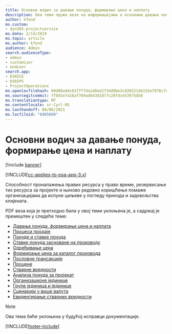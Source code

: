 ```yaml
---
title: Основни водич за давање понуда, формирање цена и наплату
description: Ова тема пружа везе ка информацијама о основама давања понуда, формирања цена и наплате у апликацији Project Service Automation.
author: kfend
ms.custom:
- dyn365-projectservice
ms.date: 2/14/2019
ms.topic: article
ms.author: kfend
audience: Admin
search.audienceType:
- admin
- customizer
- enduser
search.app:
- D365CE
- D365PS
- ProjectOperations
ms.openlocfilehash: 69d80a4dc6377f7da1d0ad273dd9be3c8265214b152e7976c7d0c73e46a7dbd1
ms.sourcegitcommit: 7f8d1e7a16af769adb43d1877c28fdce53975db8
ms.translationtype: MT
ms.contentlocale: sr-Cyrl-RS
ms.lasthandoff: 08/06/2021
ms.locfileid: "6985609"
---
```

# <a name="basic-guide-to-quoting-pricing-and-billing"></a>Основни водич за давање понуда, формирање цена и наплату

[!include [banner](../../includes/psa-now-project-operations.md)]

[!INCLUDE[cc-applies-to-psa-app-3.x](../../includes/cc-applies-to-psa-app-3x.md)]

Способност проналажења правих ресурса у право време, резервисање тих ресурса за пројекте и њихово редовно коришћење помаже организацијама да испуне циљеве у погледу прихода и задовољства клијената. 

PDF веза која је претходно била у овој теми уклоњена је, а садржај је премештен у следеће теме:

- [Давање понуда, формирање цена и наплата](../quote-bill-price.md)
- [Процеси продаје](../basic-sales-process.md)
- [Понуде и ставке понуда](../basic-quote-lines.md)
- [Ставке понуда засноване на производу](../product-based-quote-lines.md)
- [Одређивање цена](../basic-pricing.md)
- [Формирање цена за каталог производа](../product-catalog-pricing.md)
- [Пословне трансакције](../basic-business-transactions.md)
- [Процене](../estimates.md)
- [Стварне вредности](../actuals.md)
- [Анализа понуда за пројекат](../basic-analyzing-quotes.md)
- [Организационе јединице](../advanced-organizational.md)
- [Групе јединица и јединице](../advanced-units.md)
- [Сценарији у више валута](../advanced-currency.md)
- [Евидентирање стварних вредности](../advanced-actuals.md)

> [!NOTE]
> Ова тема биће уклоњена у будућој исправци документације. 


[!INCLUDE[footer-include](../../includes/footer-banner.md)]